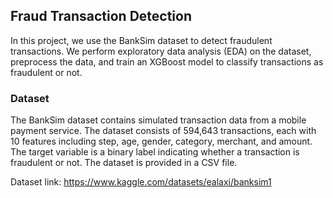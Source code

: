 ## Fraud Transaction Detection
In this project, we use the BankSim dataset to detect fraudulent transactions. We perform exploratory data analysis (EDA) on the dataset, preprocess the data, and train an XGBoost model to classify transactions as fraudulent or not.

### Dataset
The BankSim dataset contains simulated transaction data from a mobile payment service. The dataset consists of 594,643 transactions, each with 10 features including step, age, gender, category, merchant, and amount. The target variable is a binary label indicating whether a transaction is fraudulent or not. The dataset is provided in a CSV file.

Dataset link: https://www.kaggle.com/datasets/ealaxi/banksim1

